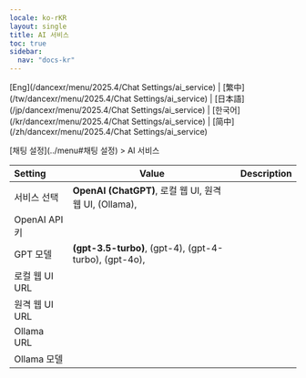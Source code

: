 ```yaml
---
locale: ko-rKR
layout: single
title: AI 서비스
toc: true
sidebar:
  nav: "docs-kr"
---
```

[Eng](/dancexr/menu/2025.4/Chat Settings/ai_service) | [繁中](/tw/dancexr/menu/2025.4/Chat Settings/ai_service) | [日本語](/jp/dancexr/menu/2025.4/Chat Settings/ai_service) | [한국어](/kr/dancexr/menu/2025.4/Chat Settings/ai_service) | [简中](/zh/dancexr/menu/2025.4/Chat Settings/ai_service)

[채팅 설정](../menu#채팅 설정) > AI 서비스



| Setting | Value | Description |
| :--- | --- | :--- |
| 서비스 선택 | **OpenAI (ChatGPT)**, 로컬 웹 UI, 원격 웹 UI, (Ollama),  |  |
| OpenAI API 키 || 
| GPT 모델 | **(gpt-3.5-turbo)**, (gpt-4), (gpt-4-turbo), (gpt-4o),  |  |
| 로컬 웹 UI URL || 
| 원격 웹 UI URL || 
| Ollama URL || 
| Ollama 모델 || 
